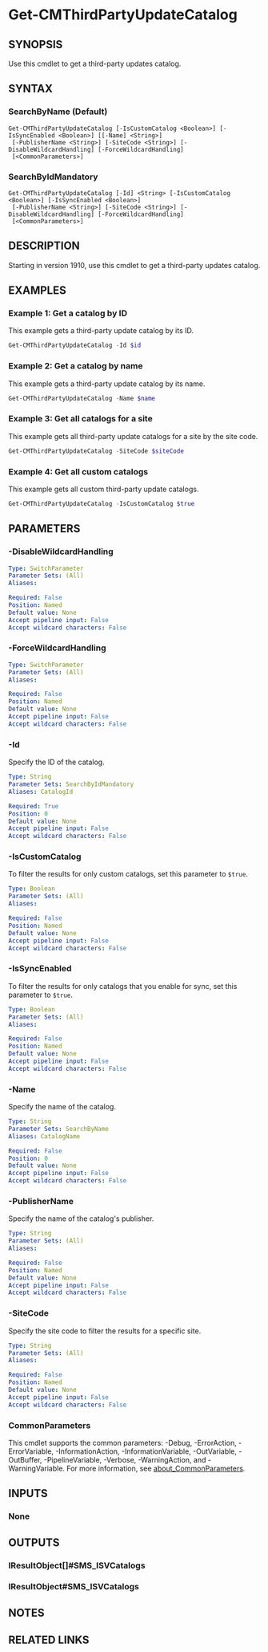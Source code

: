 ﻿---
external help file: AdminUI.PS.Sum.dll-Help.xml
Module Name: ConfigurationManager
online version:
schema: 2.0.0
---

# Get-CMThirdPartyUpdateCatalog

## SYNOPSIS

Use this cmdlet to get a third-party updates catalog.

## SYNTAX

### SearchByName (Default)
```
Get-CMThirdPartyUpdateCatalog [-IsCustomCatalog <Boolean>] [-IsSyncEnabled <Boolean>] [[-Name] <String>]
 [-PublisherName <String>] [-SiteCode <String>] [-DisableWildcardHandling] [-ForceWildcardHandling]
 [<CommonParameters>]
```

### SearchByIdMandatory
```
Get-CMThirdPartyUpdateCatalog [-Id] <String> [-IsCustomCatalog <Boolean>] [-IsSyncEnabled <Boolean>]
 [-PublisherName <String>] [-SiteCode <String>] [-DisableWildcardHandling] [-ForceWildcardHandling]
 [<CommonParameters>]
```

## DESCRIPTION

Starting in version 1910, use this cmdlet to get a third-party updates catalog.

## EXAMPLES

### Example 1: Get a catalog by ID

This example gets a third-party update catalog by its ID.

```powershell
Get-CMThirdPartyUpdateCatalog -Id $id
```

### Example 2: Get a catalog by name

This example gets a third-party update catalog by its name.

```powershell
Get-CMThirdPartyUpdateCatalog -Name $name
```

### Example 3: Get all catalogs for a site

This example gets all third-party update catalogs for a site by the site code.

```powershell
Get-CMThirdPartyUpdateCatalog -SiteCode $siteCode
```

### Example 4: Get all custom catalogs

This example gets all custom third-party update catalogs.

```powershell
Get-CMThirdPartyUpdateCatalog -IsCustomCatalog $true
```

## PARAMETERS

### -DisableWildcardHandling

```yaml
Type: SwitchParameter
Parameter Sets: (All)
Aliases:

Required: False
Position: Named
Default value: None
Accept pipeline input: False
Accept wildcard characters: False
```

### -ForceWildcardHandling

```yaml
Type: SwitchParameter
Parameter Sets: (All)
Aliases:

Required: False
Position: Named
Default value: None
Accept pipeline input: False
Accept wildcard characters: False
```

### -Id

Specify the ID of the catalog.

```yaml
Type: String
Parameter Sets: SearchByIdMandatory
Aliases: CatalogId

Required: True
Position: 0
Default value: None
Accept pipeline input: False
Accept wildcard characters: False
```

### -IsCustomCatalog

To filter the results for only custom catalogs, set this parameter to `$true`.

```yaml
Type: Boolean
Parameter Sets: (All)
Aliases:

Required: False
Position: Named
Default value: None
Accept pipeline input: False
Accept wildcard characters: False
```

### -IsSyncEnabled

To filter the results for only catalogs that you enable for sync, set this parameter to `$true`.

```yaml
Type: Boolean
Parameter Sets: (All)
Aliases:

Required: False
Position: Named
Default value: None
Accept pipeline input: False
Accept wildcard characters: False
```

### -Name

Specify the name of the catalog.

```yaml
Type: String
Parameter Sets: SearchByName
Aliases: CatalogName

Required: False
Position: 0
Default value: None
Accept pipeline input: False
Accept wildcard characters: False
```

### -PublisherName

Specify the name of the catalog's publisher.

```yaml
Type: String
Parameter Sets: (All)
Aliases:

Required: False
Position: Named
Default value: None
Accept pipeline input: False
Accept wildcard characters: False
```

### -SiteCode

Specify the site code to filter the results for a specific site.

```yaml
Type: String
Parameter Sets: (All)
Aliases:

Required: False
Position: Named
Default value: None
Accept pipeline input: False
Accept wildcard characters: False
```

### CommonParameters
This cmdlet supports the common parameters: -Debug, -ErrorAction, -ErrorVariable, -InformationAction, -InformationVariable, -OutVariable, -OutBuffer, -PipelineVariable, -Verbose, -WarningAction, and -WarningVariable. For more information, see [about_CommonParameters](http://go.microsoft.com/fwlink/?LinkID=113216).

## INPUTS

### None

## OUTPUTS

### IResultObject[]#SMS_ISVCatalogs

### IResultObject#SMS_ISVCatalogs

## NOTES

## RELATED LINKS
